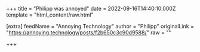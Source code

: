 
+++
title = "Philipp was annoyed"
date = 2022-09-16T14:40:10.000Z
template = "html_content/raw.html"

[extra]
feedName = "Annoying Technology"
author = "Philipp"
originalLink = "https://annoying.technology/posts/f2b650c3c90d9588/"
raw = ""

+++

